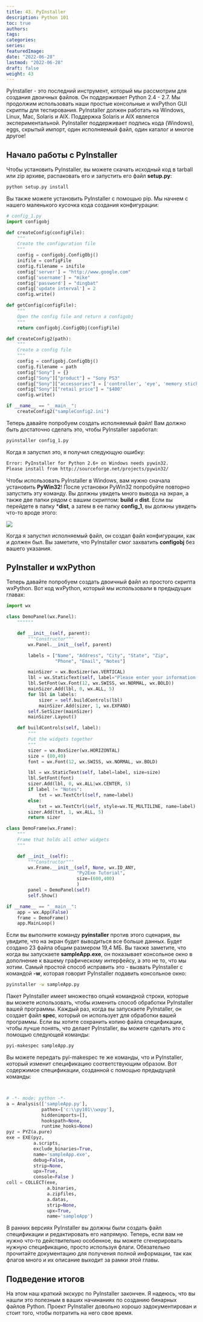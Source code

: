 ```yaml
---
title: 43. PyInstaller
description: Python 101
toc: true
authors:
tags:
categories:
series:
featuredImage:
date: "2022-06-28"
lastmod: "2022-06-28"
draft: false
weight: 43
---
```


PyInstaller - это последний инструмент, который мы рассмотрим для создания двоичных файлов. Он поддерживает Python 2.4 - 2.7. Мы продолжим использовать наши простые консольные и wxPython GUI скрипты для тестирования. PyInstaller должен работать на Windows, Linux, Mac, Solaris и AIX. Поддержка Solaris и AIX является экспериментальной. PyInstaller поддерживает подпись кода (Windows), eggs, скрытый импорт, один исполняемый файл, один каталог и многое другое!


## Начало работы с PyInstaller

Чтобы установить PyInstaller, вы можете скачать исходный код в tarball или zip архиве, распаковать его и запустить его файл **setup.py**:

```sh
python setup.py install
```

Вы также можете установить PyInstaller с помощью pip. Мы начнем с нашего маленького кусочка кода создания конфигурации:

```python
# config_1.py
import configobj

def createConfig(configFile):
    """
    Create the configuration file
    """
    config = configobj.ConfigObj()
    inifile = configFile
    config.filename = inifile
    config['server'] = "http://www.google.com"
    config['username'] = "mike"
    config['password'] = "dingbat"
    config['update interval'] = 2
    config.write()

def getConfig(configFile):
    """
    Open the config file and return a configobj
    """
    return configobj.ConfigObj(configFile)

def createConfig2(path):
    """
    Create a config file
    """
    config = configobj.ConfigObj()
    config.filename = path
    config["Sony"] = {}
    config["Sony"]["product"] = "Sony PS3"
    config["Sony"]["accessories"] = ['controller', 'eye', 'memory stick']
    config["Sony"]["retail price"] = "$400"
    config.write()

if __name__ == "__main__":
    createConfig2("sampleConfig2.ini")
```

Теперь давайте попробуем создать исполняемый файл! Вам должно быть достаточно сделать это, чтобы PyInstaller заработал:

```sh
pyinstaller config_1.py
```

Когда я запустил это, я получил следующую ошибку:

```sh
Error: PyInstaller for Python 2.6+ on Windows needs pywin32.
Please install from http://sourceforge.net/projects/pywin32/
```

Чтобы использовать PyInstaller в Windows, вам нужно сначала установить **PyWin32**! После установки PyWin32 попробуйте повторно запустить эту команду. Вы должны увидеть много вывода на экран, а также две папки рядом с вашим скриптом: **build** и **dist**. Если вы перейдете в папку ***dist**, а затем в ее папку **config_1**, вы должны увидеть что-то вроде этого:

![](../img/pyinstaller.ru.jpg)

Когда я запустил исполняемый файл, он создал файл конфигурации, как и должен был. Вы заметите, что PyInstaller смог захватить **configobj** без вашего указания.

## PyInstaller и wxPython

Теперь давайте попробуем создать двоичный файл из простого скрипта wxPython. Вот код wxPython, который мы использовали в предыдущих главах:

```python
import wx

class DemoPanel(wx.Panel):
    """"""

    def __init__(self, parent):
        """Constructor"""
        wx.Panel.__init__(self, parent)

        labels = ["Name", "Address", "City", "State", "Zip",
                  "Phone", "Email", "Notes"]

        mainSizer = wx.BoxSizer(wx.VERTICAL)
        lbl = wx.StaticText(self, label="Please enter your information here:")
        lbl.SetFont(wx.Font(12, wx.SWISS, wx.NORMAL, wx.BOLD))
        mainSizer.Add(lbl, 0, wx.ALL, 5)
        for lbl in labels:
            sizer = self.buildControls(lbl)
            mainSizer.Add(sizer, 1, wx.EXPAND)
        self.SetSizer(mainSizer)
        mainSizer.Layout()

    def buildControls(self, label):
        """
        Put the widgets together
        """
        sizer = wx.BoxSizer(wx.HORIZONTAL)
        size = (80,40)
        font = wx.Font(12, wx.SWISS, wx.NORMAL, wx.BOLD)

        lbl = wx.StaticText(self, label=label, size=size)
        lbl.SetFont(font)
        sizer.Add(lbl, 0, wx.ALL|wx.CENTER, 5)
        if label != "Notes":
            txt = wx.TextCtrl(self, name=label)
        else:
            txt = wx.TextCtrl(self, style=wx.TE_MULTILINE, name=label)
        sizer.Add(txt, 1, wx.ALL, 5)
        return sizer

class DemoFrame(wx.Frame):
    """
    Frame that holds all other widgets
    """

    def __init__(self):
        """Constructor"""
        wx.Frame.__init__(self, None, wx.ID_ANY,
                          "Py2Exe Tutorial",
                          size=(600,400)
                          )
        panel = DemoPanel(self)
        self.Show()

if __name__ == "__main__":
    app = wx.App(False)
    frame = DemoFrame()
    app.MainLoop()
```

Если вы выполните команду **pyinstaller** против этого сценария, вы увидите, что на экран будет выводиться все больше данных. Будет создано 23 файла общим размером 19,4 МБ. Вы также заметите, что когда вы запускаете **sampleApp.exe**, он показывает консольное окно в дополнение к вашему графическому интерфейсу, а это не то, что мы хотим. Самый простой способ исправить это - вызвать PyInstaller с командой **-w**, которая говорит PyInstaller подавить консольное окно:

```sh
pyinstaller -w sampleApp.py
```

Пакет PyInstaller имеет множество опций командной строки, которые вы можете использовать, чтобы изменить способ обработки PyInstaller вашей программы. Каждый раз, когда вы запускаете PyInstaller, он создает файл **spec**, который он использует для обработки вашей программы. Если вы хотите сохранить копию файла спецификации, чтобы лучше понять, что делает PyInstaller, вы можете сделать это с помощью следующей команды:

```sh
pyi-makespec sampleApp.py
```

Вы можете передать pyi-makespec те же команды, что и PyInstaller, который изменит спецификацию соответствующим образом. Вот содержимое спецификации, созданной с помощью предыдущей команды:

```python


# -*- mode: python -*-
a = Analysis(['sampleApp.py'],
             pathex=['c:\\py101\\wxpy'],
             hiddenimports=[],
             hookspath=None,
             runtime_hooks=None)
pyz = PYZ(a.pure)
exe = EXE(pyz,
          a.scripts,
          exclude_binaries=True,
          name='sampleApp.exe',
          debug=False,
          strip=None,
          upx=True,
          console=False )
coll = COLLECT(exe,
               a.binaries,
               a.zipfiles,
               a.datas,
               strip=None,
               upx=True,
               name='sampleApp')


```

В ранних версиях PyInstaller вы должны были создать файл спецификации и редактировать его напрямую. Теперь, если вам не нужно что-то действительно особенное, вы можете сгенерировать нужную спецификацию, просто используя флаги. Обязательно прочитайте документацию для получения полной информации, так как флагов много и их описание выходит за рамки этой главы.

## Подведение итогов

На этом наш краткий экскурс по PyInstaller закончен. Я надеюсь, что вы нашли это полезным в ваших начинаниях по созданию бинарных файлов Python. Проект PyInstaller довольно хорошо задокументирован и стоит того, чтобы потратить на него свое время.
